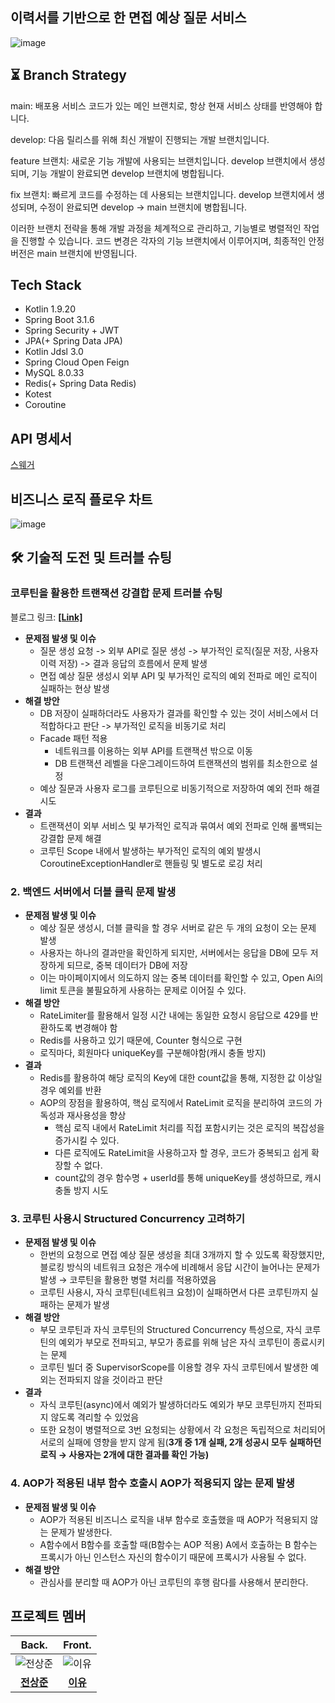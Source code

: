 ## 이력서를 기반으로 한 면접 예상 질문 서비스
![image](https://github.com/Resumarble/Resumarble-Backend/assets/93868431/bfef20b9-235a-4eba-9030-1a536b0ab38a)

## ⏳ Branch Strategy

main: 배포용 서비스 코드가 있는 메인 브랜치로, 항상 현재 서비스 상태를 반영해야 합니다.

develop: 다음 릴리스를 위해 최신 개발이 진행되는 개발 브랜치입니다.

feature 브랜치: 새로운 기능 개발에 사용되는 브랜치입니다. develop 브랜치에서 생성되며, 기능 개발이 완료되면 develop 브랜치에 병합됩니다.

fix 브랜치: 빠르게 코드를 수정하는 데 사용되는 브랜치입니다. develop 브랜치에서 생성되며, 수정이 완료되면 develop -> main 브랜치에 병합됩니다.

이러한 브랜치 전략을 통해 개발 과정을 체계적으로 관리하고, 기능별로 병렬적인 작업을 진행할 수 있습니다. 코드 변경은 각자의 기능 브랜치에서 이루어지며, 최종적인 안정 버전은 main 브랜치에 반영됩니다.

## Tech Stack

- Kotlin 1.9.20
- Spring Boot 3.1.6
- Spring Security + JWT
- JPA(+ Spring Data JPA)
- Kotlin Jdsl 3.0
- Spring Cloud Open Feign
- MySQL 8.0.33
- Redis(+ Spring Data Redis)
- Kotest
- Coroutine

## API 명세서

[스웨거](https://waveofmymind.shop/swagger-ui/index.html)

## 비즈니스 로직 플로우 차트

![image](https://github.com/Resumarble/Resumarble-Backend/assets/93868431/93a1c481-bdc9-4c46-be09-824cc827381a)

## **🛠️** 기술적 도전 및 트러블 슈팅

### **코루틴을 활용한 트랜잭션 강결합 문제 트러블 슈팅**

블로그 링크: **[[Link]](https://waveofmymind.github.io/posts/about-coroutine/)**

- **문제점 발생 및 이슈**
    - 질문 생성 요청 -> 외부 API로 질문 생성 -> 부가적인 로직(질문 저장, 사용자 이력 저장) -> 결과 응답의 흐름에서 문제 발생
    - 면접 예상 질문 생성시 외부 API 및 부가적인 로직의 예외 전파로 메인 로직이 실패하는 현상 발생
- **해결 방안**
    - DB 저장이 실패하더라도 사용자가 결과를 확인할 수 있는 것이 서비스에서 더 적합하다고 판단 -> 부가적인 로직을 비동기로 처리
    - Facade 패턴 적용
        - 네트워크를 이용하는 외부 API를 트랜잭션 밖으로 이동
        - DB 트랜잭션 레벨을 다운그레이드하여 트랜잭션의 범위를 최소한으로 설정
    - 예상 질문과 사용자 로그를 코루틴으로 비동기적으로 저장하여 예외 전파 해결 시도
- **결과**
    - 트랜잭션이 외부 서비스 및 부가적인 로직과 묶여서 예외 전파로 인해 롤백되는 강결합 문제 해결
    - 코루틴 Scope 내에서 발생하는 부가적인 로직의 예외 발생시 CoroutineExceptionHandler로 핸들링 및 별도로 로깅 처리
 
### 2. 백엔드 서버에서 더블 클릭 문제 발생

- **문제점 발생 및 이슈**
    - 예상 질문 생성시, 더블 클릭을 할 경우 서버로 같은 두 개의 요청이 오는 문제 발생
    - 사용자는 하나의 결과만을 확인하게 되지만, 서버에서는 응답을 DB에 모두 저장하게 되므로, 중복 데이터가 DB에 저장
    - 이는 마이페이지에서 의도하지 않는 중복 데이터를 확인할 수 있고, Open Ai의 limit 토큰을 불필요하게 사용하는 문제로 이어질 수 있다.
- **해결 방안**
    - RateLimiter를 활용해서 일정 시간 내에는 동일한 요청시 응답으로 429를 반환하도록 변경해야 함
    - Redis를 사용하고 있기 때문에, Counter 형식으로 구현
    - 로직마다, 회원마다 uniqueKey를 구분해야함(캐시 충돌 방지)
- **결과**
    - Redis를 활용하여 해당 로직의 Key에 대한 count값을 통해, 지정한 값 이상일 경우 예외를 반환
    - AOP의 장점을 활용하여, 핵심 로직에서 RateLimit 로직을 분리하여 코드의 가독성과 재사용성을 향상
        - 핵심 로직 내에서 RateLimit 처리를 직접 포함시키는 것은 로직의 복잡성을 증가시킬 수 있다.
        - 다른 로직에도 RateLimit을 사용하고자 할 경우, 코드가 중복되고 쉽게 확장할 수 없다.
        - count값의 경우 함수명 + userId를 통해 uniqueKey를 생성하므로, 캐시 충돌 방지 시도

### 3. 코루틴 사용시 Structured Concurrency 고려하기

- **문제점 발생 및 이슈**
    - 한번의 요청으로 면접 예상 질문 생성을 최대 3개까지 할 수 있도록 확장했지만, 블로킹 방식의 네트워크 요청은 개수에 비례해서 응답 시간이 늘어나는 문제가 발생 → 코루틴을 활용한 병렬 처리를 적용하였음
    - 코루틴 사용시, 자식 코루틴(네트워크 요청)이 실패하면서 다른 코루틴까지 실패하는 문제가 발생
- **해결 방안**
    - 부모 코루틴과 자식 코루틴의 Structured Concurrency 특성으로, 자식 코루틴의 예외가 부모로 전파되고, 부모가 종료를 위해 남은 자식 코루틴이 종료시키는 문제
    - 코루틴 빌더 중 SupervisorScope를 이용할 경우 자식 코루틴에서 발생한 예외는 전파되지 않을 것이라고 판단
- **결과**
    - 자식 코루틴(async)에서 예외가 발생하더라도 예외가 부모 코루틴까지 전파되지 않도록 격리할 수 있었음
    - 또한 요청이 병렬적으로 3번 요청되는 상황에서 각 요청은 독립적으로 처리되어 서로의 실패에 영향을 받지 않게 됨(**3개 중 1개 실패, 2개 성공시 모두 실패하던 로직 → 사용자는 2개에 대한 결과를 확인 가능)**
 
### 4. AOP가 적용된 내부 함수 호출시 AOP가 적용되지 않는 문제 발생

- **문제점 발생 및 이슈**
    - AOP가 적용된 비즈니스 로직을 내부 함수로 호출했을 때 AOP가 적용되지 않는 문제가 발생한다.
    - A함수에서 B함수를 호출할 때(B함수는 AOP 적용) A에서 호출하는 B 함수는 프록시가 아닌 인스턴스 자신의 함수이기 때문에 프록시가 사용될 수 없다.
- **해결 방안**
    - 관심사를 분리할 때 AOP가 아닌 코루틴의 후행 람다를 사용해서 분리한다.

## 프로젝트 멤버
| Back. | Front. |
|:---:|:---:|
| ![전상준](https://avatars.githubusercontent.com/u/93868431?v=4) | ![이유](https://avatars.githubusercontent.com/u/48672106?v=4)
| [**전상준**](https://github.com/waveofmymind) | [**이유**](https://github.com/ReturnReason)
